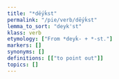 ```yaml
---
title: "*dḗyḱst"
permalink: "/pie/verb/dḗyḱst"
lemma_to_sort: "deyk'st"
klass: verb
etymology: ["From *deyḱ- +‎ *-st."]
markers: []
synonyms: []
definitions: [["to point out"]]
topics: []
---
```

